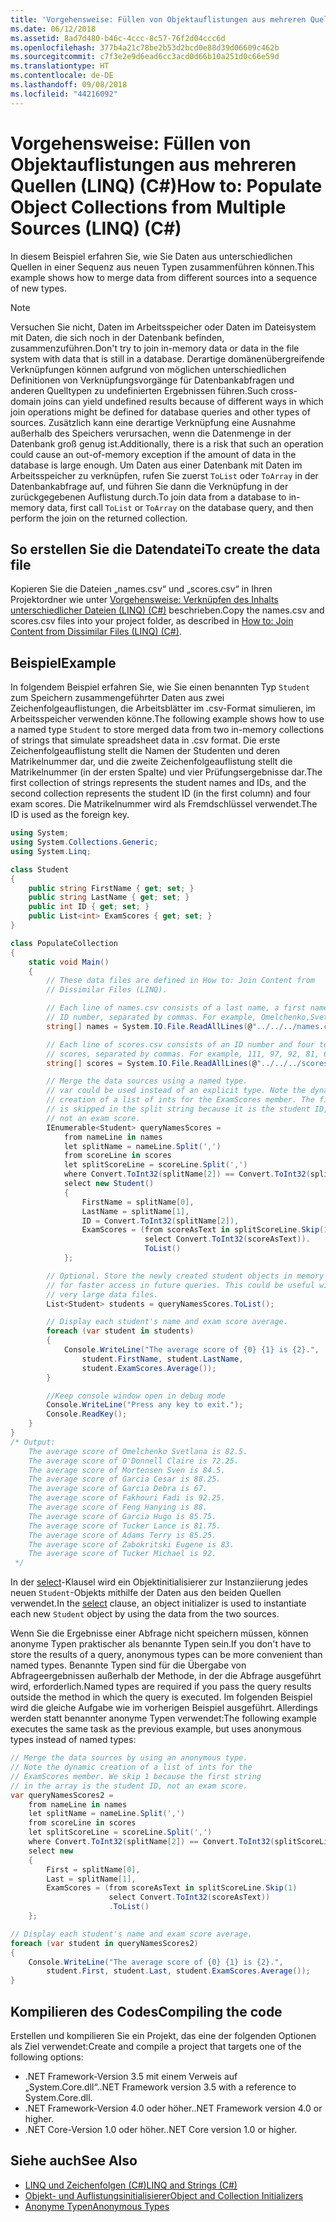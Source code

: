 ```yaml
---
title: 'Vorgehensweise: Füllen von Objektauflistungen aus mehreren Quellen (LINQ) (C#)'
ms.date: 06/12/2018
ms.assetid: 8ad7d480-b46c-4ccc-8c57-76f2d04ccc6d
ms.openlocfilehash: 377b4a21c78be2b53d2bcd0e88d39d06609c462b
ms.sourcegitcommit: c7f3e2e9d6ead6cc3acd0d66b10a251d0c66e59d
ms.translationtype: HT
ms.contentlocale: de-DE
ms.lasthandoff: 09/08/2018
ms.locfileid: "44216092"
---
```

# <a name="how-to-populate-object-collections-from-multiple-sources-linq-c"></a><span data-ttu-id="c95bd-102">Vorgehensweise: Füllen von Objektauflistungen aus mehreren Quellen (LINQ) (C#)</span><span class="sxs-lookup"><span data-stu-id="c95bd-102">How to: Populate Object Collections from Multiple Sources (LINQ) (C#)</span></span>

<span data-ttu-id="c95bd-103">In diesem Beispiel erfahren Sie, wie Sie Daten aus unterschiedlichen Quellen in einer Sequenz aus neuen Typen zusammenführen können.</span><span class="sxs-lookup"><span data-stu-id="c95bd-103">This example shows how to merge data from different sources into a sequence of new types.</span></span>

> [!NOTE]
> <span data-ttu-id="c95bd-104">Versuchen Sie nicht, Daten im Arbeitsspeicher oder Daten im Dateisystem mit Daten, die sich noch in der Datenbank befinden, zusammenzuführen.</span><span class="sxs-lookup"><span data-stu-id="c95bd-104">Don't try to join in-memory data or data in the file system with data that is still in a database.</span></span> <span data-ttu-id="c95bd-105">Derartige domänenübergreifende Verknüpfungen können aufgrund von möglichen unterschiedlichen Definitionen von Verknüpfungsvorgänge für Datenbankabfragen und anderen Quelltypen zu undefinierten Ergebnissen führen.</span><span class="sxs-lookup"><span data-stu-id="c95bd-105">Such cross-domain joins can yield undefined results because of different ways in which join operations might be defined for database queries and other types of sources.</span></span> <span data-ttu-id="c95bd-106">Zusätzlich kann eine derartige Verknüpfung eine Ausnahme außerhalb des Speichers verursachen, wenn die Datenmenge in der Datenbank groß genug ist.</span><span class="sxs-lookup"><span data-stu-id="c95bd-106">Additionally, there is a risk that such an operation could cause an out-of-memory exception if the amount of data in the database is large enough.</span></span> <span data-ttu-id="c95bd-107">Um Daten aus einer Datenbank mit Daten im Arbeitsspeicher zu verknüpfen, rufen Sie zuerst `ToList` oder `ToArray` in der Datenbankabfrage auf, und führen Sie dann die Verknüpfung in der zurückgegebenen Auflistung durch.</span><span class="sxs-lookup"><span data-stu-id="c95bd-107">To join data from a database to in-memory data, first call `ToList` or `ToArray` on the database query, and then perform the join on the returned collection.</span></span>

## <a name="to-create-the-data-file"></a><span data-ttu-id="c95bd-108">So erstellen Sie die Datendatei</span><span class="sxs-lookup"><span data-stu-id="c95bd-108">To create the data file</span></span>

<span data-ttu-id="c95bd-109">Kopieren Sie die Dateien „names.csv“ und „scores.csv“ in Ihren Projektordner wie unter [Vorgehensweise: Verknüpfen des Inhalts unterschiedlicher Dateien (LINQ) (C#)](../../../../csharp/programming-guide/concepts/linq/how-to-join-content-from-dissimilar-files-linq.md) beschrieben.</span><span class="sxs-lookup"><span data-stu-id="c95bd-109">Copy the names.csv and scores.csv files into your project folder, as described in [How to: Join Content from Dissimilar Files (LINQ) (C#)](../../../../csharp/programming-guide/concepts/linq/how-to-join-content-from-dissimilar-files-linq.md).</span></span>

## <a name="example"></a><span data-ttu-id="c95bd-110">Beispiel</span><span class="sxs-lookup"><span data-stu-id="c95bd-110">Example</span></span>

<span data-ttu-id="c95bd-111">In folgendem Beispiel erfahren Sie, wie Sie einen benannten Typ `Student` zum Speichern zusammengeführter Daten aus zwei Zeichenfolgeauflistungen, die Arbeitsblätter im .csv-Format simulieren, im Arbeitsspeicher verwenden könne.</span><span class="sxs-lookup"><span data-stu-id="c95bd-111">The following example shows how to use a named type `Student` to store merged data from two in-memory collections of strings that simulate spreadsheet data in .csv format.</span></span> <span data-ttu-id="c95bd-112">Die erste Zeichenfolgeauflistung stellt die Namen der Studenten und deren Matrikelnummer dar, und die zweite Zeichenfolgeauflistung stellt die Matrikelnummer (in der ersten Spalte) und vier Prüfungsergebnisse dar.</span><span class="sxs-lookup"><span data-stu-id="c95bd-112">The first collection of strings represents the student names and IDs, and the second collection represents the student ID (in the first column) and four exam scores.</span></span> <span data-ttu-id="c95bd-113">Die Matrikelnummer wird als Fremdschlüssel verwendet.</span><span class="sxs-lookup"><span data-stu-id="c95bd-113">The ID is used as the foreign key.</span></span>

```csharp
using System;
using System.Collections.Generic;
using System.Linq;

class Student
{
    public string FirstName { get; set; }
    public string LastName { get; set; }
    public int ID { get; set; }
    public List<int> ExamScores { get; set; }
}

class PopulateCollection
{
    static void Main()
    {
        // These data files are defined in How to: Join Content from
        // Dissimilar Files (LINQ).

        // Each line of names.csv consists of a last name, a first name, and an
        // ID number, separated by commas. For example, Omelchenko,Svetlana,111
        string[] names = System.IO.File.ReadAllLines(@"../../../names.csv");

        // Each line of scores.csv consists of an ID number and four test
        // scores, separated by commas. For example, 111, 97, 92, 81, 60
        string[] scores = System.IO.File.ReadAllLines(@"../../../scores.csv");

        // Merge the data sources using a named type.
        // var could be used instead of an explicit type. Note the dynamic
        // creation of a list of ints for the ExamScores member. The first item
        // is skipped in the split string because it is the student ID,
        // not an exam score.
        IEnumerable<Student> queryNamesScores =
            from nameLine in names
            let splitName = nameLine.Split(',')
            from scoreLine in scores
            let splitScoreLine = scoreLine.Split(',')
            where Convert.ToInt32(splitName[2]) == Convert.ToInt32(splitScoreLine[0])
            select new Student()
            {
                FirstName = splitName[0],
                LastName = splitName[1],
                ID = Convert.ToInt32(splitName[2]),
                ExamScores = (from scoreAsText in splitScoreLine.Skip(1)
                              select Convert.ToInt32(scoreAsText)).
                              ToList()
            };

        // Optional. Store the newly created student objects in memory
        // for faster access in future queries. This could be useful with
        // very large data files.
        List<Student> students = queryNamesScores.ToList();

        // Display each student's name and exam score average.
        foreach (var student in students)
        {
            Console.WriteLine("The average score of {0} {1} is {2}.",
                student.FirstName, student.LastName,
                student.ExamScores.Average());
        }

        //Keep console window open in debug mode
        Console.WriteLine("Press any key to exit.");
        Console.ReadKey();
    }
}
/* Output:
    The average score of Omelchenko Svetlana is 82.5.
    The average score of O'Donnell Claire is 72.25.
    The average score of Mortensen Sven is 84.5.
    The average score of Garcia Cesar is 88.25.
    The average score of Garcia Debra is 67.
    The average score of Fakhouri Fadi is 92.25.
    The average score of Feng Hanying is 88.
    The average score of Garcia Hugo is 85.75.
    The average score of Tucker Lance is 81.75.
    The average score of Adams Terry is 85.25.
    The average score of Zabokritski Eugene is 83.
    The average score of Tucker Michael is 92.
 */
```

<span data-ttu-id="c95bd-114">In der [select](../../../../csharp/language-reference/keywords/select-clause.md)-Klausel wird ein Objektinitialisierer zur Instanziierung jedes neuen `Student`-Objekts mithilfe der Daten aus den beiden Quellen verwendet.</span><span class="sxs-lookup"><span data-stu-id="c95bd-114">In the [select](../../../../csharp/language-reference/keywords/select-clause.md) clause, an object initializer is used to instantiate each new `Student` object by using the data from the two sources.</span></span>

<span data-ttu-id="c95bd-115">Wenn Sie die Ergebnisse einer Abfrage nicht speichern müssen, können anonyme Typen praktischer als benannte Typen sein.</span><span class="sxs-lookup"><span data-stu-id="c95bd-115">If you don't have to store the results of a query, anonymous types can be more convenient than named types.</span></span> <span data-ttu-id="c95bd-116">Benannte Typen sind für die Übergabe von Abfrageergebnissen außerhalb der Methode, in der die Abfrage ausgeführt wird, erforderlich.</span><span class="sxs-lookup"><span data-stu-id="c95bd-116">Named types are required if you pass the query results outside the method in which the query is executed.</span></span> <span data-ttu-id="c95bd-117">Im folgenden Beispiel wird die gleiche Aufgabe wie im vorherigen Beispiel ausgeführt. Allerdings werden statt benannter anonyme Typen verwendet:</span><span class="sxs-lookup"><span data-stu-id="c95bd-117">The following example executes the same task as the previous example, but uses anonymous types instead of named types:</span></span>

```csharp
// Merge the data sources by using an anonymous type.
// Note the dynamic creation of a list of ints for the
// ExamScores member. We skip 1 because the first string
// in the array is the student ID, not an exam score.
var queryNamesScores2 =
    from nameLine in names
    let splitName = nameLine.Split(',')
    from scoreLine in scores
    let splitScoreLine = scoreLine.Split(',')
    where Convert.ToInt32(splitName[2]) == Convert.ToInt32(splitScoreLine[0])
    select new
    {
        First = splitName[0],
        Last = splitName[1],
        ExamScores = (from scoreAsText in splitScoreLine.Skip(1)
                      select Convert.ToInt32(scoreAsText))
                      .ToList()
    };

// Display each student's name and exam score average.
foreach (var student in queryNamesScores2)
{
    Console.WriteLine("The average score of {0} {1} is {2}.",
        student.First, student.Last, student.ExamScores.Average());
}
```

## <a name="compiling-the-code"></a><span data-ttu-id="c95bd-118">Kompilieren des Codes</span><span class="sxs-lookup"><span data-stu-id="c95bd-118">Compiling the code</span></span>

<span data-ttu-id="c95bd-119">Erstellen und kompilieren Sie ein Projekt, das eine der folgenden Optionen als Ziel verwendet:</span><span class="sxs-lookup"><span data-stu-id="c95bd-119">Create and compile a project that targets one of the following options:</span></span>

- <span data-ttu-id="c95bd-120">.NET Framework-Version 3.5 mit einem Verweis auf „System.Core.dll“.</span><span class="sxs-lookup"><span data-stu-id="c95bd-120">.NET Framework version 3.5 with a reference to System.Core.dll.</span></span>
- <span data-ttu-id="c95bd-121">.NET Framework-Version 4.0 oder höher.</span><span class="sxs-lookup"><span data-stu-id="c95bd-121">.NET Framework version 4.0 or higher.</span></span>
- <span data-ttu-id="c95bd-122">.NET Core-Version 1.0 oder höher.</span><span class="sxs-lookup"><span data-stu-id="c95bd-122">.NET Core version 1.0 or higher.</span></span>

## <a name="see-also"></a><span data-ttu-id="c95bd-123">Siehe auch</span><span class="sxs-lookup"><span data-stu-id="c95bd-123">See Also</span></span>

- [<span data-ttu-id="c95bd-124">LINQ und Zeichenfolgen (C#)</span><span class="sxs-lookup"><span data-stu-id="c95bd-124">LINQ and Strings (C#)</span></span>](../../../../csharp/programming-guide/concepts/linq/linq-and-strings.md)  
- [<span data-ttu-id="c95bd-125">Objekt- und Auflistungsinitialisierer</span><span class="sxs-lookup"><span data-stu-id="c95bd-125">Object and Collection Initializers</span></span>](../../../../csharp/programming-guide/classes-and-structs/object-and-collection-initializers.md)  
- [<span data-ttu-id="c95bd-126">Anonyme Typen</span><span class="sxs-lookup"><span data-stu-id="c95bd-126">Anonymous Types</span></span>](../../../../csharp/programming-guide/classes-and-structs/anonymous-types.md)  
